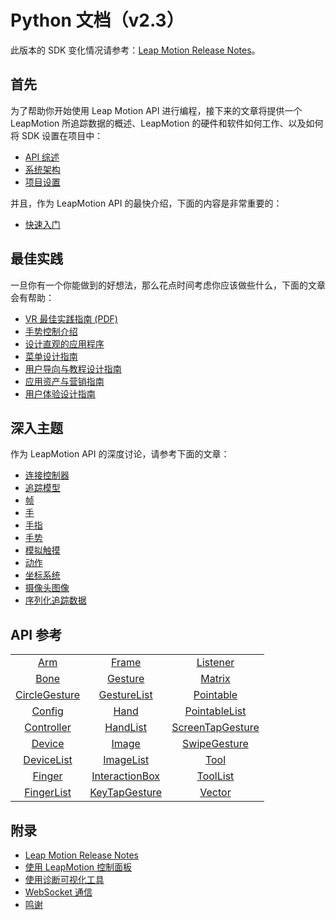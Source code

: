 # Python 文档（v2.3）
此版本的 SDK 变化情况请参考：[Leap Motion Release Notes]()。

## 首先
为了帮助你开始使用 Leap Motion API 进行编程，接下来的文章将提供一个 LeapMotion 所追踪数据的概述、LeapMotion 的硬件和软件如何工作、以及如何将 SDK 设置在项目中：

* [API 综述](./devguide/Leap_Overview.md)
* [系统架构](./devguide/Leap_Architecture.md)
* [项目设置](./devguide/Project_Setup.md)

并且，作为 LeapMotion API 的最快介绍，下面的内容是非常重要的：

* [快速入门](./devguide/Sample_Tutorial.md)

## 最佳实践
一旦你有一个你能做到的好想法，那么花点时间考虑你应该做些什么，下面的文章会有帮助：

* [VR 最佳实践指南 (PDF)](https://developer.leapmotion.com/assets/Leap%20Motion%20VR%20Best%20Practices%20Guidelines.pdf)
* [手势控制介绍](https://developer.leapmotion.com/articles/intro-to-motion-control)
* [设计直观的应用程序](https://developer.leapmotion.com/articles/designing-intuitive-applications)
* [菜单设计指南](./practices/Leap_Menu_Design_Guidelines.md)
* [用户导向与教程设计指南](./practices/Leap_Orientation_and_Tutorial_Guidelines.md)
* [应用资产与营销指南](./practices/App_Assets_and_Marketing_Guidelines.md)
* [用户体验设计指南](./practices/Leap_UX_Guidelines.md)

## 深入主题
作为 LeapMotion API 的深度讨论，请参考下面的文章：

* [连接控制器](./devguide/Leap_Controllers.md)
* [追踪模型](./devguide/Leap_Tracking.md)
* [帧](./devguide/Leap_Frames.md)
* [手](./devguide/Leap_Hand.md)
* [手指](./devguide/Leap_Pointables.md)
* [手势](./devguide/Leap_Gestures.md)
* [模拟触摸](./devguide/Leap_Touch_Emulation.md)
* [动作](./devguide/Leap_Motions.md)
* [坐标系统](./devguide/Leap_Coordinate_Mapping.md)
* [摄像头图像](./devguide/Leap_Images.md)
* [序列化追踪数据](./devguide/Leap_Serialization.md)

## API 参考

||||
|:-:|:-:|:-:|
|[Arm](./api/Leap.Arm.md)| [Frame](./api/Leap.Frame.md) | [Listener](./api/Leap.Listener.md)|
|[Bone](./api/Leap.Bone.md)|[Gesture](./api/Leap.Gesture.md)|[Matrix](./api/Leap.Matrix.md)|
|[CircleGesture](./api/Leap.CircleGesture.md)|[GestureList](./api/Leap.GestureList.md)|[Pointable](./api/Leap.Pointable.md)|
|[Config](./api/Leap.Config.md)|[Hand](./api/Leap.Hand.md)|[PointableList](./api/Leap.PointableList.md)|
|[Controller](./api/Leap.Controller.md)|[HandList](./api/Leap.HandList.md)|[ScreenTapGesture](./api/Leap.ScreenTapGesture.md)|
|[Device](./api/Leap.Device.md)|[Image](./api/Leap.Image.md)|[SwipeGesture](./api/Leap.SwipeGesture.md)|
|[DeviceList](./api/Leap.DeviceList.md)|[ImageList](./api/Leap.ImageList.md)|[Tool](./api/Leap.Tool.md)|
|[Finger](./api/Leap.Finger.md)|[InteractionBox](./api/Leap.InteractionBox.md)|[ToolList](./api/Leap.ToolList.md)|
|[FingerList](./api/Leap.FingerList.md)|[KeyTapGesture](./api/Leap.KeyTapGesture.md)|[Vector](./api/Leap.Vector.md)|

## 附录

* [Leap Motion Release Notes](./supplements/SDK_Release_Notes.md) 
* [使用 LeapMotion 控制面板](./supplements/Leap_Application.md)
* [使用诊断可视化工具](./supplements/Leap_Visualizer.md)
* [WebSocket 通信](./supplements/Leap_JSON.md)
* [鸣谢](./supplements/Leap_Acknowledgements.md)
